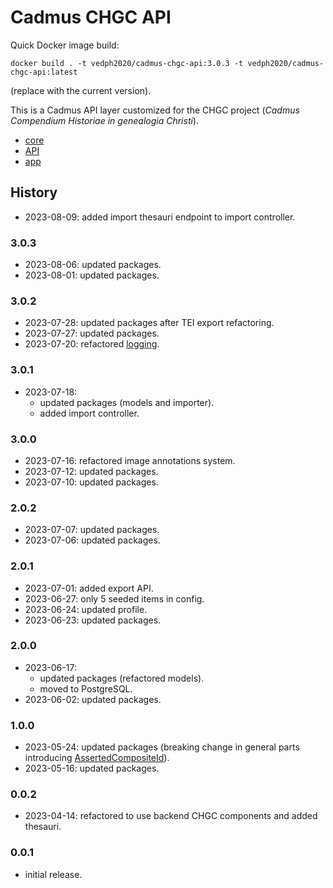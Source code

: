 # Cadmus CHGC API

Quick Docker image build:

    docker build . -t vedph2020/cadmus-chgc-api:3.0.3 -t vedph2020/cadmus-chgc-api:latest

(replace with the current version).

This is a Cadmus API layer customized for the CHGC project (*Cadmus Compendium Historiae in genealogia Christi*).

- [core](https://github.com/vedph/cadmus-chgc)
- [API](https://github.com/vedph/cadmus-chgc-api)
- [app](https://github.com/vedph/cadmus-chgc-app)

## History

- 2023-08-09: added import thesauri endpoint to import controller.

### 3.0.3

- 2023-08-06: updated packages.
- 2023-08-01: updated packages.

### 3.0.2

- 2023-07-28: updated packages after TEI export refactoring.
- 2023-07-27: updated packages.
- 2023-07-20: refactored [logging](https://myrmex.github.io/overview/cadmus/dev/history/b-logging).

### 3.0.1

- 2023-07-18:
  - updated packages (models and importer).
  - added import controller.

### 3.0.0

- 2023-07-16: refactored image annotations system.
- 2023-07-12: updated packages.
- 2023-07-10: updated packages.

### 2.0.2

- 2023-07-07: updated packages.
- 2023-07-06: updated packages.

### 2.0.1

- 2023-07-01: added export API.
- 2023-06-27: only 5 seeded items in config.
- 2023-06-24: updated profile.
- 2023-06-23: updated packages.

### 2.0.0

- 2023-06-17:
  - updated packages (refactored models).
  - moved to PostgreSQL.
- 2023-06-02: updated packages.

### 1.0.0

- 2023-05-24: updated packages (breaking change in general parts introducing [AssertedCompositeId](https://github.com/vedph/cadmus-bricks-shell/blob/master/projects/myrmidon/cadmus-refs-asserted-ids/README.md#asserted-composite-id)).
- 2023-05-16: updated packages.

### 0.0.2

- 2023-04-14: refactored to use backend CHGC components and added thesauri.

### 0.0.1

- initial release.
